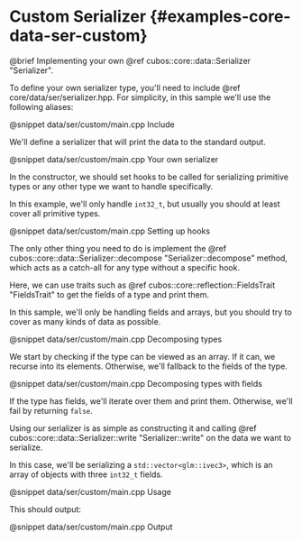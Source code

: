 # Custom Serializer {#examples-core-data-ser-custom}

@brief Implementing your own @ref cubos::core::data::Serializer "Serializer".

To define your own serializer type, you'll need to include
@ref core/data/ser/serializer.hpp. For simplicity, in this sample we'll use
the following aliases:

@snippet data/ser/custom/main.cpp Include

We'll define a serializer that will print the data to the standard  output.

@snippet data/ser/custom/main.cpp Your own serializer

In the constructor, we should set hooks to be called for serializing primitive
types or any other type we want to handle specifically.

In this example, we'll only handle `int32_t`, but usually you should at least
cover all primitive types.

@snippet data/ser/custom/main.cpp Setting up hooks

The only other thing you need to do is implement the @ref
cubos::core::data::Serializer::decompose "Serializer::decompose" method, which
acts as a catch-all for any type without a specific hook.

Here, we can use traits such as @ref cubos::core::reflection::FieldsTrait
"FieldsTrait" to get the fields of a type and print them.

In this sample, we'll only be handling fields and arrays, but you should try to
cover as many kinds of data as possible.

@snippet data/ser/custom/main.cpp Decomposing types

We start by checking if the type can be viewed as an array. If it can, we
recurse into its elements.
Otherwise, we'll fallback to the fields of the type.

@snippet data/ser/custom/main.cpp Decomposing types with fields

If the type has fields, we'll iterate over them and print them.
Otherwise, we'll fail by returning `false`.

Using our serializer is as simple as constructing it and calling @ref
cubos::core::data::Serializer::write "Serializer::write" on the data we want to
serialize.

In this case, we'll be serializing a `std::vector<glm::ivec3>`, which is
an array of objects with three `int32_t` fields.

@snippet data/ser/custom/main.cpp Usage

This should output:

@snippet data/ser/custom/main.cpp Output
